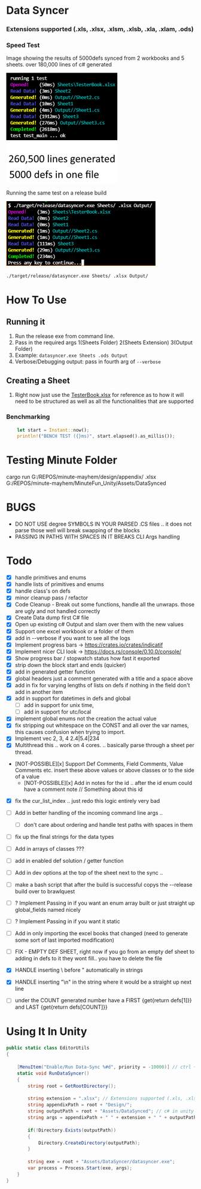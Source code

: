 # Data Syncer
### Extensions supported (.xls, .xlsx, .xlsm, .xlsb, .xla, .xlam, .ods)

### Speed Test
Image showing the results of 5000defs synced from 2 workbooks and 5 sheets. over 180,000 lines of c# generated

![img](!pics/test5000DefsOneFile.png)

Running the same test on a release build

![img](!pics/release5000DefsOneFile.png)

`./target/release/datasyncer.exe Sheets/ .xlsx Output/`


# How To Use
## Running it
1. Run the release exe from command line.
2. Pass in the required args  1(Sheets Folder) 2(Sheets Extension) 3(Output Folder)
3. Example: `datasyncer.exe Sheets .ods Output`
4. Verbose/Debugging output: pass in fourth arg of `--verbose`
## Creating a Sheet
1. Right now just use the [TesterBook.xlsx](Sheets/TesterBook.xlsx) for reference as to how it will need to be structured as well as all the functionalities that are supported

### Benchmarking
```rust
    let start = Instant::now();
    println!("BENCH TEST ({}ms)", start.elapsed().as_millis());
```

# Testing Minute Folder 
cargo run G:/REPOS/minute-mayhem/design/appendix/ .xlsx G:/REPOS/minute-mayhem/MinuteFun_Unity/Assets/DataSynced

# BUGS
- DO NOT USE degree SYMBOLS IN YOUR PARSED .CS files .. it does not parse those well will break swapping of the blocks
- PASSING IN PATHS WITH SPACES IN IT BREAKS CLI Args handling

# Todo
- [x] handle primitives and enums
- [x] handle lists of primitives and enums
- [x] handle class's on defs
- [x] minor cleanup pass / refactor
- [x] Code Cleanup - Break out some functions, handle all the unwraps. those are ugly and not handled correctly
- [x] Create Data dump first  C# file
- [x] Open up existing c# Output and slam over them with the new values
- [x] Support one excel workbook or a folder of them
- [x] add in --verbose if you want to see all the logs
- [x] Implement progress bars -> https://crates.io/crates/indicatif
- [x] Implement nicer CLI look -> https://docs.rs/console/0.10.0/console/
- [x] Show progress bar / stopwatch status how fast it exported
- [x] strip down the block start and ends (quicker)
- [x] add in generated getter function
- [x] global headers just a comment generated with a title and a space above
- [x] add in fix for varying lengths of lists on defs if nothing in the field don't add in another item
- [x] add in support for datetimes in defs and global
  - [ ] add in support for unix time, 
  - [ ] add in support for utc/local
- [x] implement global enums not the creation the actual value
- [x] fix stripping out whitespace on the CONST and all over the var names, this causes confusion when trying to import.
- [x] Implement vec 2, 3, 4    2.4|5.4|234
- [x] Multithread this .. work on 4 cores. .. basically parse through a sheet per thread.
- [NOT-POSSIBLE][x] Support Def Comments, Field Comments, Value Comments etc. insert these above values or above classes or to the side of a value
  - [NOT-POSSIBLE][x] Add in notes for the id .. after the id enum could have a comment note // Something about this id
- [x] fix the cur_list_index .. just redo this logic entirely very bad
- [ ] Add in better handling of the incoming command line args ..
  - [ ] don't care about ordering and handle test paths with spaces in them
- [ ] fix up the final strings for the data types
- [ ] Add in arrays of classes ???
- [ ] add in enabled def solution / getter function
- [ ] Add in dev options at the top of the sheet next to the sync ..
- [ ] make a bash script that after the build is successful copys the --release build over to brawlquest
- [ ] ? Implement Passing in if you want an enum array built or just straight up global_fields named nicely  
- [ ] ? Implement Passing in if you want it static
- [ ] Add in only importing the excel books that changed (need to generate some sort of last imported modification)
- [ ] FIX - EMPTY DEF SHEET, right now if you go from an empty def sheet to adding in defs to it they wont fill.. you have to delete the file
- [x] HANDLE inserting \ before " automatically in strings
- [x] HANDLE inserting "\n" in the string where it would be a straight up next line
- [ ] under the COUNT generated number have a FIRST {get{return defs[1]}} and LAST {get{return defs[COUNT]}}



# Using It In Unity
```c#
public static class EditorUtils
{

    [MenuItem("Enable/Run Data-Sync %#d", priority = -10000)] // ctrl + shift + d
    static void RunDataSyncer()
    {
        string root = GetRootDirectory();

        string extension = ".xlsx"; // Extensions supported (.xls, .xlsx, .xlsm, .xlsb, .xla, .xlam, .ods)
        string appendixPath = root + "Design/";
        string outputPath = root + "Assets/DataSynced"; // c# in unity
        string args = appendixPath + " " + extension + " " + outputPath;//  + " --verbose";

        if(!Directory.Exists(outputPath))
        {
            Directory.CreateDirectory(outputPath);
        }

        string exe = root + "Assets/DataSyncer/datasyncer.exe";
        var process = Process.Start(exe, args);
    }
}

```